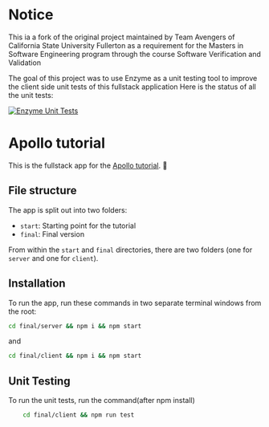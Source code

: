 # Notice
This ia a fork of the original project maintained by Team Avengers of California State University Fullerton as a requirement for the Masters in Software Engineering program through the course Software Verification and Validation

The goal of this project was to use Enzyme as a unit testing tool to improve the client side unit tests of this fullstack application
Here is the status of all the unit tests:

[![Enzyme Unit Tests](https://github.com/CSUF-Avengers/fullstack-tutorial/actions/workflows/webpack.yml/badge.svg)](https://github.com/CSUF-Avengers/fullstack-tutorial/actions/workflows/webpack.yml)

# Apollo tutorial

This is the fullstack app for the [Apollo tutorial](http://apollographql.com/docs/tutorial/introduction.html). 🚀

## File structure

The app is split out into two folders:
- `start`: Starting point for the tutorial
- `final`: Final version

From within the `start` and `final` directories, there are two folders (one for `server` and one for `client`).

## Installation

To run the app, run these commands in two separate terminal windows from the root:

```bash
cd final/server && npm i && npm start
```

and

```bash
cd final/client && npm i && npm start
```
## Unit Testing

To run the unit tests, run the command(after npm install)
```bash
    cd final/client && npm run test
```
